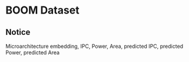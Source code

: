 # BOOM Dataset

## Notice

Microarchitecture embedding, IPC, Power, Area, predicted IPC, predicted Power, predicted Area